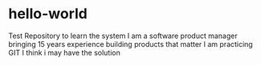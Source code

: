 # hello-world
Test Repository to learn the system
I am a software product manager bringing 15 years experience building products that matter
I am practicing GIT
I think i may have the solution 
